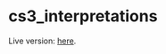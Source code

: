 # cs3_interpretations

Live version: [here](https://magpie-ea.github.io/magpie3-sage-module-evals/proposer_evals/cs3_interpretations/).
